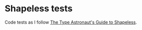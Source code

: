 # Shapeless tests
Code tests as I follow [The Type Astronaut's Guide to Shapeless](http://underscore.io/books/shapeless-guide/).
